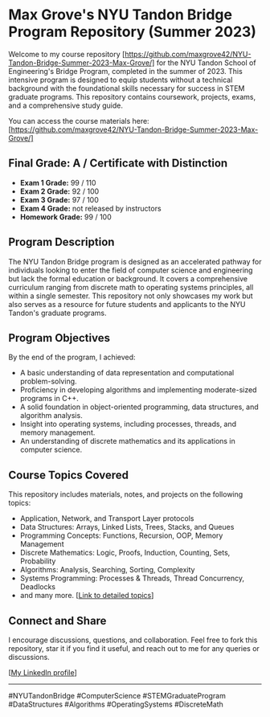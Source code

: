 # Max Grove's NYU Tandon Bridge Program Repository (Summer 2023)

Welcome to my course repository [https://github.com/maxgrove42/NYU-Tandon-Bridge-Summer-2023-Max-Grove/] for the NYU Tandon School of Engineering's Bridge Program, completed in the summer of 2023. This intensive program is designed to equip students without a technical background with the foundational skills necessary for success in STEM graduate programs. This repository contains coursework, projects, exams, and a comprehensive study guide.

You can access the course materials here: [https://github.com/maxgrove42/NYU-Tandon-Bridge-Summer-2023-Max-Grove/]

## Final Grade: A / Certificate with Distinction
- **Exam 1 Grade:** 99 / 110
- **Exam 2 Grade:** 92 / 100
- **Exam 3 Grade:** 97 / 100
- **Exam 4 Grade:** not released by instructors
- **Homework Grade:** 99 / 100

## Program Description

The NYU Tandon Bridge program is designed as an accelerated pathway for individuals looking to enter the field of computer science and engineering but lack the formal education or background. It covers a comprehensive curriculum ranging from discrete math to operating systems principles, all within a single semester. This repository not only showcases my work but also serves as a resource for future students and applicants to the NYU Tandon's graduate programs.

## Program Objectives

By the end of the program, I achieved:

- A basic understanding of data representation and computational problem-solving.
- Proficiency in developing algorithms and implementing moderate-sized programs in C++.
- A solid foundation in object-oriented programming, data structures, and algorithm analysis.
- Insight into operating systems, including processes, threads, and memory management.
- An understanding of discrete mathematics and its applications in computer science.

## Course Topics Covered

This repository includes materials, notes, and projects on the following topics:

- Application, Network, and Transport Layer protocols
- Data Structures: Arrays, Linked Lists, Trees, Stacks, and Queues
- Programming Concepts: Functions, Recursion, OOP, Memory Management
- Discrete Mathematics: Logic, Proofs, Induction, Counting, Sets, Probability
- Algorithms: Analysis, Searching, Sorting, Complexity
- Systems Programming: Processes & Threads, Thread Concurrency, Deadlocks
- and many more. [[Link to detailed topics](https://engineering.nyu.edu/academics/programs/nyu-tandon-bridge/preparatory-resources#chapter-id-51872)]

## Connect and Share

I encourage discussions, questions, and collaboration. Feel free to fork this repository, star it if you find it useful, and reach out to me for any queries or discussions.

[[My LinkedIn profile](https://www.linkedin.com/in/maxbgrove/)]

---

#NYUTandonBridge #ComputerScience #STEMGraduateProgram #DataStructures #Algorithms #OperatingSystems #DiscreteMath

